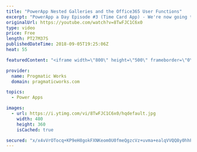 ```yaml
---
title: "PowerApp Nested Galleries and the Office365 User Functions"
excerpt: "PowerApp a Day Episode #3 (Time Card App) - We're now going to build an application from scratch using PowerApps to allow people to enter their time. You'll learn how to use nested galleries and integrate with the Office365 Functions to capture the user's email address.  Power Platform and PowerApps"
originalUrl: https://youtube.com/watch?v=8TwFJC1C6x0
type: video
price: Free
length: PT27M37S
publishedDateTime: 2018-09-05T19:25:06Z
heat: 55

featuredContent: "<iframe width=\"800\" height=\"500\" frameborder=\"0\" src=\"https://www.youtube.com/embed/8TwFJC1C6x0\" allow=\"accelerometer; autoplay; encrypted-media; gyroscope; picture-in-picture\" allowfullscreen></iframe>"

provider:
  name: Progmatic Works
  domain: pragmaticworks.com

topics:
  - Power Apps

images:
  - url: https://i.ytimg.com/vi/8TwFJC1C6x0/hqdefault.jpg
    width: 480
    height: 360
    isCached: true

secured: "x/x4vVrOTocq+KP9eH8gokFXNKeom0U0fmeQgzcVz+uvma+ealqVVQQ8y0hhPj0DSvb/bKnrmZpANVhtNzsRRUErC8zdHhAjd59RL5DT/6M0lv0GkAO7XOQXPq3jn8KuLTVMOdR6r2d03HtosJ7r7zXfffzgGr9Thq2NDLLsXApcn6vASwVbmUl72gzjCJ3Yi/bD7NMH8n/ABpPxT92S54tcmq3DFkGxcQR5gY3lcKJUlGPMwW314nefjCg6UBR8MWyliIsAK3fokpfy0UJ7ugYUto/HLz2aUXEl4i04apFQsVL/F3rScZKOkVlJymJUIUns51MN2GoO4ZzuCpYc6HQ7i3kHiT5WNIQhNPvrD3jMJemGLITwby58Lys8Krxignvn6CJs2KZJphnuOL0O0XuESkaf1o8YSZ/qpWgcm60=;XsT23xkmlEM/OfXPsNM6/w=="
---
```


